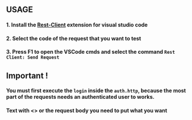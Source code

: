 ## USAGE
#### 1. Install the [Rest-Client](https://marketplace.visualstudio.com/items?itemName=humao.rest-client) extension for visual studio code

#### 2. Select the code of the request that you want to test

#### 3. Press F1 to open the VSCode cmds and select the command `Rest Client: Send Request`

## Important !
#### You must first execute the `login` inside the `auth.http`, because the most part of the requests needs an authenticated user to works.

#### Text with <> or the request body you need to put what you want
